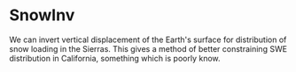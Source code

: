 # SnowInv

We can invert vertical displacement of the Earth's surface for distribution of snow loading in the Sierras. This gives a method of better constraining SWE distribution in California, something which is poorly know.
